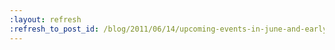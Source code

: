 ```yaml
---
:layout: refresh
:refresh_to_post_id: /blog/2011/06/14/upcoming-events-in-june-and-early-july
---
```


